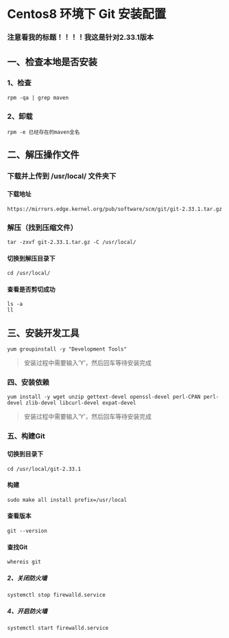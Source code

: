 # Centos8 环境下 Git 安装配置 #
### 注意看我的标题！！！！我这是针对2.33.1版本 ###

## 一、检查本地是否安装 ##
### 1、检查 ###
    rpm -qa | grep maven
### 2、卸载 ###
    rpm -e 已经存在的maven全名	
## 二、解压操作文件 ##
### 下载并上传到 /usr/local/ 文件夹下
#### 下载地址 ####
    https://mirrors.edge.kernel.org/pub/software/scm/git/git-2.33.1.tar.gz
### 解压（找到压缩文件） ###
	tar -zxvf git-2.33.1.tar.gz -C /usr/local/
#### 切换到解压目录下 ####
	cd /usr/local/
#### 查看是否剪切成功 ####
	ls -a
	ll
## 三、安装开发工具 ###
	yum groupinstall -y "Development Tools"
> 安装过程中需要输入’Y’，然后回车等待安装完成
### 四、安装依赖 ###
    yum install -y wget unzip gettext-devel openssl-devel perl-CPAN perl-devel zlib-devel libcurl-devel expat-devel
> 安装过程中需要输入’Y’，然后回车等待安装完成
### 五、构建Git ###
#### 切换到目录下 ####
	cd /usr/local/git-2.33.1
#### 构建 ####
    sudo make all install prefix=/usr/local
#### 查看版本 ####
    git --version
#### 查找Git ####
    whereis git

##### 2、关闭防火墙 #####
	systemctl stop firewalld.service
##### 4、开启防火墙 #####
	systemctl start firewalld.service